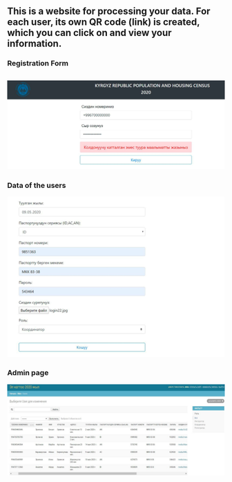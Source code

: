 ## This is a website for processing your data. For each user, its own QR code (link) is created, which you can click on and view your information.  
### Registration Form  
## ![Registration](https://github.com/bekss/user.com/blob/master/login.jpg)  

### Data of the users  
![](https://github.com/bekss/user.com/blob/master/log2.jpg)  
### Admin page  
![](https://github.com/bekss/user.com/blob/master/admn.jpg)  



